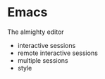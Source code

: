 # Emacs
The almighty editor
* interactive sessions
* remote interactive sessions
* multiple sessions
* style
